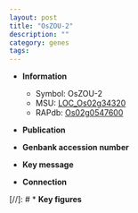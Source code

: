 ```yaml
---
layout: post
title: "OsZOU-2"
description: ""
category: genes
tags: 
---
```


* **Information**  
    + Symbol: OsZOU-2  
    + MSU: [LOC_Os02g34320](http://rice.uga.edu/cgi-bin/ORF_infopage.cgi?orf=LOC_Os02g34320)  
    + RAPdb: [Os02g0547600](http://rapdb.dna.affrc.go.jp/viewer/gbrowse_details/irgsp1?name=Os02g0547600)  

* **Publication**  

* **Genbank accession number**  

* **Key message**  

* **Connection**  

[//]: # * **Key figures**  



